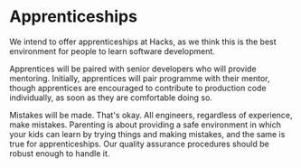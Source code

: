 # Apprenticeships

We intend to offer apprenticeships at Hacks, as we think this is the best environment for people to learn software development.

Apprentices will be paired with senior developers who will provide mentoring. Initially, apprentices will pair programme with their mentor, though apprentices are encouraged to contribute to production code individually, as soon as they are comfortable doing so.

Mistakes will be made. That's okay. All engineers, regardless of experience, make mistakes. Parenting is about providing a safe environment in which your kids can learn by trying things and making mistakes, and the same is true for apprenticeships. Our quality assurance procedures should be robust enough to handle it.
